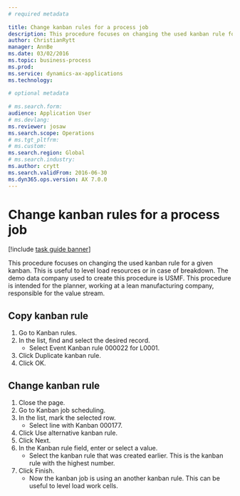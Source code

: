 ```yaml
--- 
# required metadata 
 
title: Change kanban rules for a process job
description: This procedure focuses on changing the used kanban rule for a given kanban. 
author: ChristianRytt
manager: AnnBe 
ms.date: 03/02/2016
ms.topic: business-process 
ms.prod:  
ms.service: dynamics-ax-applications 
ms.technology:  
 
# optional metadata 
 
# ms.search.form:   
audience: Application User 
# ms.devlang:  
ms.reviewer: josaw
ms.search.scope: Operations 
# ms.tgt_pltfrm:  
# ms.custom:  
ms.search.region: Global
# ms.search.industry: 
ms.author: crytt
ms.search.validFrom: 2016-06-30 
ms.dyn365.ops.version: AX 7.0.0 
---
```

# Change kanban rules for a process job

[!include [task guide banner](../../includes/task-guide-banner.md)]

This procedure focuses on changing the used kanban rule for a given kanban. This is useful to level load resources or in case of breakdown. The demo data company used to create this procedure is USMF. This procedure is intended for the planner, working at a lean manufacturing company, responsible for the value stream.


## Copy kanban rule
1. Go to Kanban rules.
2. In the list, find and select the desired record.
    * Select Event Kanban rule 000022 for L0001.  
3. Click Duplicate kanban rule.
4. Click OK.

## Change kanban rule
1. Close the page.
2. Go to Kanban job scheduling.
3. In the list, mark the selected row.
    * Select line with Kanban 000177.  
4. Click Use alternative kanban rule.
5. Click Next.
6. In the Kanban rule field, enter or select a value.
    * Select the kanban rule that was created earlier. This is the kanban rule with the highest number.  
7. Click Finish.
    * Now the kanban job is using an another kanban rule. This can be useful to level load work cells.  

